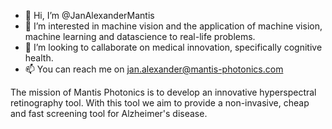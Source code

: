 - 👋 Hi, I’m @JanAlexanderMantis
- 👀 I’m interested in machine vision and the application of machine vision, machine learning and datascience to real-life problems.
- 💞️ I’m looking to callaborate on medical innovation, specifically cognitive health.
- 📫 You can reach me on jan.alexander@mantis-photonics.com

The mission of Mantis Photonics is to develop an innovative hyperspectral retinography tool. 
With this tool we aim to provide a non-invasive, cheap and fast screening tool for Alzheimer's disease.
